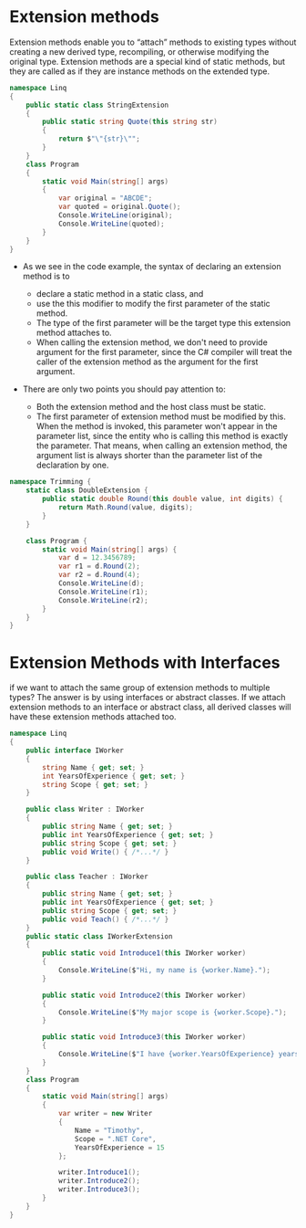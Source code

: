 # Extension methods
Extension methods enable you to “attach” methods to existing types without creating a new derived type, 
recompiling, or otherwise modifying the original type. Extension methods are a special kind of static methods, 
but they are called as if they are instance methods on the extended type.  

```csharp
namespace Linq
{
    public static class StringExtension
    {
        public static string Quote(this string str)
        {
            return $"\"{str}\"";
        }
    }
    class Program
    {
        static void Main(string[] args)
        {
            var original = "ABCDE";
            var quoted = original.Quote();
            Console.WriteLine(original);
            Console.WriteLine(quoted);
        }
    }
}
```
* As we see in the code example, the syntax of declaring an extension method is to
  * declare a static method in a static class, and
  * use the this modifier to modify the first parameter of the static method.
  * The type of the first parameter will be the target type this extension method attaches to.
  * When calling the extension method, we don't need to provide argument for the first parameter, 
  since the C# compiler will treat the caller of the extension method as the argument for the first argument.
  
* There are only two points you should pay attention to:
  * Both the extension method and the host class must be static.
  * The first parameter of extension method must be modified by this. When the method is invoked, 
  this parameter won't appear in the parameter list, since the entity who is calling this method is 
  exactly the parameter. That means, when calling an extension method, the argument list is always 
  shorter than the parameter list of the declaration by one.
  
```csharp
namespace Trimming {
    static class DoubleExtension {
        public static double Round(this double value, int digits) {
            return Math.Round(value, digits);
        }
    }

    class Program {
        static void Main(string[] args) {
            var d = 12.3456789;
            var r1 = d.Round(2);
            var r2 = d.Round(4);
            Console.WriteLine(d);
            Console.WriteLine(r1);
            Console.WriteLine(r2);
        }
    }
}
```

# Extension Methods with Interfaces
if we want to attach the same group of extension methods to multiple types? 
The answer is by using interfaces or abstract classes. 
If we attach extension methods to an interface or abstract class, 
all derived classes will have these extension methods attached too.
```csharp
namespace Linq
{
    public interface IWorker
    {
        string Name { get; set; }
        int YearsOfExperience { get; set; }
        string Scope { get; set; }
    }

    public class Writer : IWorker
    {
        public string Name { get; set; }
        public int YearsOfExperience { get; set; }
        public string Scope { get; set; }
        public void Write() { /*...*/ }
    }

    public class Teacher : IWorker
    {
        public string Name { get; set; }
        public int YearsOfExperience { get; set; }
        public string Scope { get; set; }
        public void Teach() { /*...*/ }
    }
    public static class IWorkerExtension
    {
        public static void Introduce1(this IWorker worker)
        {
            Console.WriteLine($"Hi, my name is {worker.Name}.");
        }

        public static void Introduce2(this IWorker worker)
        {
            Console.WriteLine($"My major scope is {worker.Scope}.");
        }

        public static void Introduce3(this IWorker worker)
        {
            Console.WriteLine($"I have {worker.YearsOfExperience} years experience.");
        }
    }
    class Program
    {
        static void Main(string[] args)
        {
            var writer = new Writer
            {
                Name = "Timothy",
                Scope = ".NET Core",
                YearsOfExperience = 15
            };

            writer.Introduce1();
            writer.Introduce2();
            writer.Introduce3();
        }
    }
}
```
